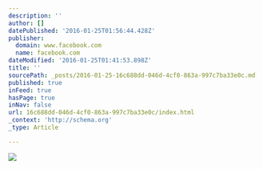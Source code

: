 ```yaml
---
description: ''
author: []
datePublished: '2016-01-25T01:56:44.428Z'
publisher:
  domain: www.facebook.com
  name: facebook.com
dateModified: '2016-01-25T01:41:53.898Z'
title: ''
sourcePath: _posts/2016-01-25-16c688dd-046d-4cf0-863a-997c7ba33e0c.md
published: true
inFeed: true
hasPage: true
inNav: false
url: 16c688dd-046d-4cf0-863a-997c7ba33e0c/index.html
_context: 'http://schema.org'
_type: Article

---
```

![](https://scontent-nrt1-1.xx.fbcdn.net/hphotos-xaf1/v/t1.0-9/12573140_184288975263530_7536415667811815305_n.jpg?oh=c1c32e16c41d5722fd4d8d24adb25f95&oe=56FD3AE3)